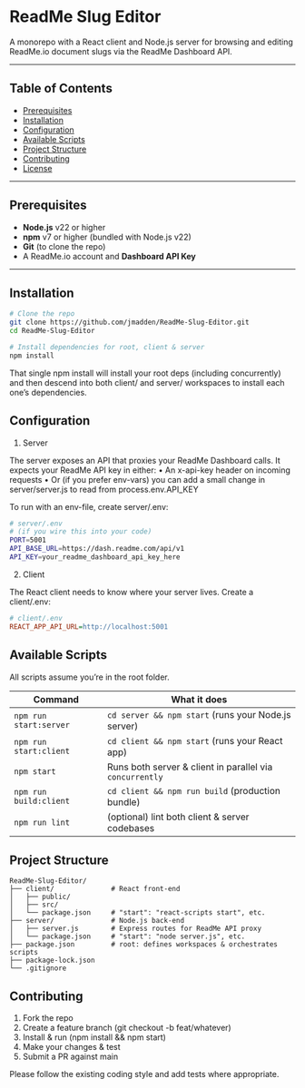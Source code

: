 # ReadMe Slug Editor

A monorepo with a React client and Node.js server for browsing and editing ReadMe.io document slugs via the ReadMe Dashboard API.

---

## Table of Contents

- [Prerequisites](#prerequisites)
- [Installation](#installation)
- [Configuration](#configuration)
- [Available Scripts](#available-scripts)
- [Project Structure](#project-structure)
- [Contributing](#contributing)
- [License](#license)

---

## Prerequisites

- **Node.js** v22 or higher
- **npm** v7 or higher (bundled with Node.js v22)
- **Git** (to clone the repo)
- A ReadMe.io account and **Dashboard API Key**

---

## Installation

```bash
# Clone the repo
git clone https://github.com/jmadden/ReadMe-Slug-Editor.git
cd ReadMe-Slug-Editor

# Install dependencies for root, client & server
npm install
```

That single npm install will install your root deps (including concurrently) and then descend into both client/ and server/ workspaces to install each one’s dependencies.

## Configuration

1. Server

The server exposes an API that proxies your ReadMe Dashboard calls. It expects your ReadMe API key in either:
• An x-api-key header on incoming requests
• Or (if you prefer env-vars) you can add a small change in server/server.js to read from process.env.API_KEY

To run with an env-file, create server/.env:

```bash
# server/.env
# (if you wire this into your code)
PORT=5001
API_BASE_URL=https://dash.readme.com/api/v1
API_KEY=your_readme_dashboard_api_key_here
```

2. Client

The React client needs to know where your server lives. Create a client/.env:

```ini
# client/.env
REACT_APP_API_URL=http://localhost:5001
```

## Available Scripts

All scripts assume you’re in the root folder.

| Command                | What it does                                             |
| ---------------------- | -------------------------------------------------------- |
| `npm run start:server` | `cd server && npm start` (runs your Node.js server)      |
| `npm run start:client` | `cd client && npm start` (runs your React app)           |
| `npm start`            | Runs both server & client in parallel via `concurrently` |
| `npm run build:client` | `cd client && npm run build` (production bundle)         |
| `npm run lint`         | (optional) lint both client & server codebases           |

## Project Structure

```
ReadMe-Slug-Editor/
├── client/              # React front-end
│   ├── public/
│   ├── src/
│   └── package.json     # "start": "react-scripts start", etc.
├── server/              # Node.js back-end
│   ├── server.js        # Express routes for ReadMe API proxy
│   └── package.json     # "start": "node server.js", etc.
├── package.json         # root: defines workspaces & orchestrates scripts
├── package-lock.json
└── .gitignore
```

## Contributing

1. Fork the repo
2. Create a feature branch (git checkout -b feat/whatever)
3. Install & run (npm install && npm start)
4. Make your changes & test
5. Submit a PR against main

Please follow the existing coding style and add tests where appropriate.
